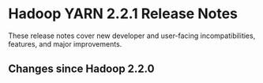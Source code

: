 # Hadoop YARN 2.2.1 Release Notes

These release notes cover  new developer and user-facing incompatibilities, features, and major improvements.

## Changes since Hadoop 2.2.0



